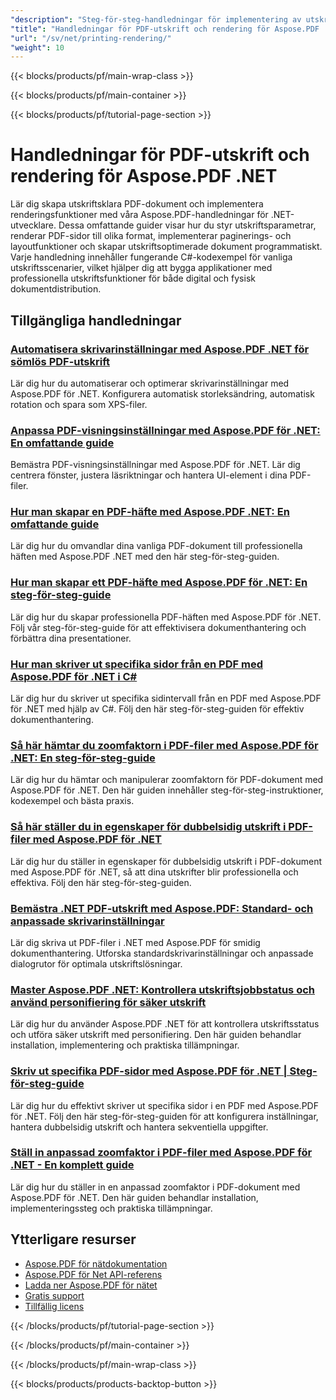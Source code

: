 ```yaml
---
"description": "Steg-för-steg-handledningar för implementering av utskriftsfunktioner, visuell rendering och PDF-förhandsgranskning med Aspose.PDF för .NET."
"title": "Handledningar för PDF-utskrift och rendering för Aspose.PDF .NET"
"url": "/sv/net/printing-rendering/"
"weight": 10
---
```


{{< blocks/products/pf/main-wrap-class >}}

{{< blocks/products/pf/main-container >}}

{{< blocks/products/pf/tutorial-page-section >}}

# Handledningar för PDF-utskrift och rendering för Aspose.PDF .NET

Lär dig skapa utskriftsklara PDF-dokument och implementera renderingsfunktioner med våra Aspose.PDF-handledningar för .NET-utvecklare. Dessa omfattande guider visar hur du styr utskriftsparametrar, renderar PDF-sidor till olika format, implementerar paginerings- och layoutfunktioner och skapar utskriftsoptimerade dokument programmatiskt. Varje handledning innehåller fungerande C#-kodexempel för vanliga utskriftsscenarier, vilket hjälper dig att bygga applikationer med professionella utskriftsfunktioner för både digital och fysisk dokumentdistribution.

## Tillgängliga handledningar

### [Automatisera skrivarinställningar med Aspose.PDF .NET för sömlös PDF-utskrift](./automate-printer-settings-aspose-pdf-net/)
Lär dig hur du automatiserar och optimerar skrivarinställningar med Aspose.PDF för .NET. Konfigurera automatisk storleksändring, automatisk rotation och spara som XPS-filer.

### [Anpassa PDF-visningsinställningar med Aspose.PDF för .NET: En omfattande guide](./aspose-pdf-net-customize-display-settings/)
Bemästra PDF-visningsinställningar med Aspose.PDF för .NET. Lär dig centrera fönster, justera läsriktningar och hantera UI-element i dina PDF-filer.

### [Hur man skapar en PDF-häfte med Aspose.PDF .NET: En omfattande guide](./create-pdf-booklet-using-asposepdf-dotnet/)
Lär dig hur du omvandlar dina vanliga PDF-dokument till professionella häften med Aspose.PDF .NET med den här steg-för-steg-guiden.

### [Hur man skapar ett PDF-häfte med Aspose.PDF för .NET: En steg-för-steg-guide](./create-pdf-booklet-aspose-pdf-net-guide/)
Lär dig hur du skapar professionella PDF-häften med Aspose.PDF för .NET. Följ vår steg-för-steg-guide för att effektivisera dokumenthantering och förbättra dina presentationer.

### [Hur man skriver ut specifika sidor från en PDF med Aspose.PDF för .NET i C#](./print-specific-pages-pdf-aspose-net/)
Lär dig hur du skriver ut specifika sidintervall från en PDF med Aspose.PDF för .NET med hjälp av C#. Följ den här steg-för-steg-guiden för effektiv dokumenthantering.

### [Så här hämtar du zoomfaktorn i PDF-filer med Aspose.PDF för .NET: En steg-för-steg-guide](./retrieve-zoom-factor-aspose-pdf-dotnet/)
Lär dig hur du hämtar och manipulerar zoomfaktorn för PDF-dokument med Aspose.PDF för .NET. Den här guiden innehåller steg-för-steg-instruktioner, kodexempel och bästa praxis.

### [Så här ställer du in egenskaper för dubbelsidig utskrift i PDF-filer med Aspose.PDF för .NET](./set-duplex-print-properties-aspose-pdf-dotnet/)
Lär dig hur du ställer in egenskaper för dubbelsidig utskrift i PDF-dokument med Aspose.PDF för .NET, så att dina utskrifter blir professionella och effektiva. Följ den här steg-för-steg-guiden.

### [Bemästra .NET PDF-utskrift med Aspose.PDF: Standard- och anpassade skrivarinställningar](./efficient-pdf-printing-net-aspose-pdf/)
Lär dig skriva ut PDF-filer i .NET med Aspose.PDF för smidig dokumenthantering. Utforska standardskrivarinställningar och anpassade dialogrutor för optimala utskriftslösningar.

### [Master Aspose.PDF .NET: Kontrollera utskriftsjobbstatus och använd personifiering för säker utskrift](./aspose-pdf-net-check-print-job-status-impersonation/)
Lär dig hur du använder Aspose.PDF .NET för att kontrollera utskriftsstatus och utföra säker utskrift med personifiering. Den här guiden behandlar installation, implementering och praktiska tillämpningar.

### [Skriv ut specifika PDF-sidor med Aspose.PDF för .NET | Steg-för-steg-guide](./print-specific-pdf-pages-aspose-dotnet/)
Lär dig hur du effektivt skriver ut specifika sidor i en PDF med Aspose.PDF för .NET. Följ den här steg-för-steg-guiden för att konfigurera inställningar, hantera dubbelsidig utskrift och hantera sekventiella uppgifter.

### [Ställ in anpassad zoomfaktor i PDF-filer med Aspose.PDF för .NET - En komplett guide](./aspose-pdf-net-set-zoom-factor-pdfs/)
Lär dig hur du ställer in en anpassad zoomfaktor i PDF-dokument med Aspose.PDF för .NET. Den här guiden behandlar installation, implementeringssteg och praktiska tillämpningar.

## Ytterligare resurser

- [Aspose.PDF för nätdokumentation](https://docs.aspose.com/pdf/net/)
- [Aspose.PDF för Net API-referens](https://reference.aspose.com/pdf/net/)
- [Ladda ner Aspose.PDF för nätet](https://releases.aspose.com/pdf/net/)
- [Gratis support](https://forum.aspose.com/)
- [Tillfällig licens](https://purchase.aspose.com/temporary-license/)

{{< /blocks/products/pf/tutorial-page-section >}}

{{< /blocks/products/pf/main-container >}}

{{< /blocks/products/pf/main-wrap-class >}}

{{< blocks/products/products-backtop-button >}}